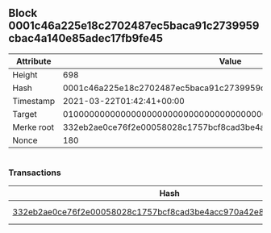 ## Block 0001c46a225e18c2702487ec5baca91c2739959cbac4a140e85adec17fb9fe45

Attribute | Value
--- | ---
Height | 698
Hash | 0001c46a225e18c2702487ec5baca91c2739959cbac4a140e85adec17fb9fe45
Timestamp | 2021-03-22T01:42:41+00:00
Target | 0100000000000000000000000000000000000000000000000000000000000000
Merke root | 332eb2ae0ce76f2e00058028c1757bcf8cad3be4acc970a42e80b612c64f5f40
Nonce | 180

```

```

### Transactions

Hash | Amount
--- | ---
[332eb2ae0ce76f2e00058028c1757bcf8cad3be4acc970a42e80b612c64f5f40](332eb2ae0ce76f2e00058028c1757bcf8cad3be4acc970a42e80b612c64f5f40.md) | 10.00000000 SKEPTI 
